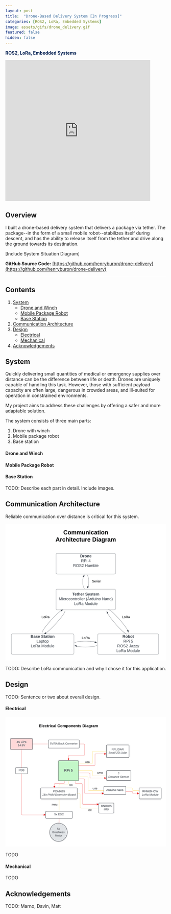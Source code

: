 ```yaml
---
layout: post
title:  "Drone-Based Delivery System [In Progress]"
categories: [ROS2, LoRa, Embedded Systems]
image: assets/gifs/drone_delivery.gif
featured: false
hidden: false
---
```


**<span style="color:rgb(0, 30, 80)">ROS2, LoRa, Embedded Systems</span>**

<iframe width="90%" height="441" src="https://www.youtube.com/embed/1bbPotnd48Q?si=MclOsE42RdgTv6PT" title="YouTube video player" frameborder="0" allow="accelerometer; autoplay; clipboard-write; encrypted-media; gyroscope; picture-in-picture; web-share" referrerpolicy="strict-origin-when-cross-origin" allowfullscreen></iframe>

## Overview  

I built a drone-based delivery system that delivers a package via tether. The package--in the form of a small mobile robot--stabilizes itself during descent, and has the ability to release itself from the tether and drive along the ground towards its destination.

[Include System Situation Diagram]

**GitHub Source Code:** [https://github.com/henryburon/drone-delivery](https://github.com/henryburon/drone-delivery)

<div style="background-color: white; height: 1px;"></div>

## Contents

1. [System](#system)
   - [Drone and Winch](#drone-and-winch)
   - [Mobile Package Robot](#mobile-package-robot)
   - [Base Station](#base-station)
2. [Communication Architecture](#communication-architecture)
3. [Design](#design)
   - [Electrical](#electrical)
   - [Mechanical](#mechanical)
4. [Acknowledgements](#acknowledgements)

## System

Quickly delivering small quantities of medical or emergency supplies over distance can be the difference between life or death. Drones are uniquely capable of handling this task. However, those with sufficient payload capacity are often large, dangerous in crowded areas, and ill-suited for operation in constrained environments.

My project aims to address these challenges by offering a safer and more adaptable solution.

The system consists of three main parts:
1. Drone with winch
2. Mobile package robot
3. Base station

#### Drone and Winch

#### Mobile Package Robot

#### Base Station

TODO: Describe each part in detail. Include images.

## Communication Architecture

Reliable communication over distance is critical for this system.

<p align="center">
   <img src="/assets/images/comm_diag_1.png" width="600" />
</p>

TODO: Describe LoRa communication and why I chose it for this application.

## Design

TODO: Sentence or two about overall design.

#### Electrical

<p align="center">
   <img src="/assets/images/elec_diag_1.png" width="600" />
</p>

TODO

#### Mechanical

TODO

## Acknowledgements

TODO: Marno, Davin, Matt